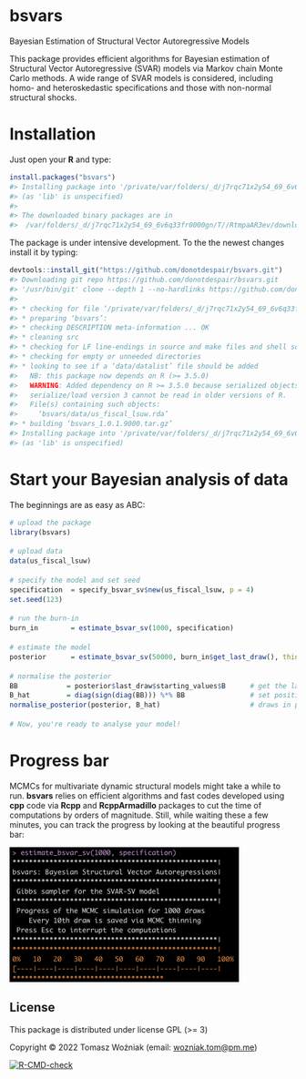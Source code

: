 
<!-- README.md is generated from README.Rmd. Please edit that file -->

# bsvars

Bayesian Estimation of Structural Vector Autoregressive Models

This package provides efficient algorithms for Bayesian estimation of
Structural Vector Autoregressive (SVAR) models via Markov chain Monte
Carlo methods. A wide range of SVAR models is considered, including
homo- and heteroskedastic specifications and those with non-normal
structural shocks.

# Installation

Just open your **R** and type:

``` r
install.packages("bsvars")
#> Installing package into '/private/var/folders/_d/j7rqc71x2y54_69_6v6q33fr0000gn/T/RtmpnPokGG/temp_libpath476d50c28265'
#> (as 'lib' is unspecified)
#> 
#> The downloaded binary packages are in
#>  /var/folders/_d/j7rqc71x2y54_69_6v6q33fr0000gn/T//RtmpaAR3ev/downloaded_packages
```

The package is under intensive development. To the the newest changes
install it by typing:

``` r
devtools::install_git("https://github.com/donotdespair/bsvars.git")
#> Downloading git repo https://github.com/donotdespair/bsvars.git
#> '/usr/bin/git' clone --depth 1 --no-hardlinks https://github.com/donotdespair/bsvars.git /var/folders/_d/j7rqc71x2y54_69_6v6q33fr0000gn/T//RtmpaAR3ev/file483b5da8d9d7
#> 
#> * checking for file ‘/private/var/folders/_d/j7rqc71x2y54_69_6v6q33fr0000gn/T/RtmpaAR3ev/file483b5da8d9d7/DESCRIPTION’ ... OK
#> * preparing ‘bsvars’:
#> * checking DESCRIPTION meta-information ... OK
#> * cleaning src
#> * checking for LF line-endings in source and make files and shell scripts
#> * checking for empty or unneeded directories
#> * looking to see if a ‘data/datalist’ file should be added
#>   NB: this package now depends on R (>= 3.5.0)
#>   WARNING: Added dependency on R >= 3.5.0 because serialized objects in
#>   serialize/load version 3 cannot be read in older versions of R.
#>   File(s) containing such objects:
#>     ‘bsvars/data/us_fiscal_lsuw.rda’
#> * building ‘bsvars_1.0.1.9000.tar.gz’
#> Installing package into '/private/var/folders/_d/j7rqc71x2y54_69_6v6q33fr0000gn/T/RtmpnPokGG/temp_libpath476d50c28265'
#> (as 'lib' is unspecified)
```

# Start your Bayesian analysis of data

The beginnings are as easy as ABC:

``` r
# upload the package
library(bsvars)

# upload data
data(us_fiscal_lsuw)
 
# specify the model and set seed
specification  = specify_bsvar_sv$new(us_fiscal_lsuw, p = 4)
set.seed(123)
 
# run the burn-in
burn_in        = estimate_bsvar_sv(1000, specification)

# estimate the model
posterior      = estimate_bsvar_sv(50000, burn_in$get_last_draw(), thin = 10)

# normalise the posterior
BB            = posterior$last_draw$starting_values$B      # get the last draw of B
B_hat         = diag(sign(diag(BB))) %*% BB                # set positive diagonal elements
normalise_posterior(posterior, B_hat)                      # draws in posterior are normalised

# Now, you're ready to analyse your model!
```

# Progress bar

MCMCs for multivariate dynamic structural models might take a while to
run. **bsvars** relies on efficient algorithms and fast codes developed
using **cpp** code via **Rcpp** and **RcppArmadillo** packages to cut
the time of computations by orders of magnitude. Still, while waiting
these a few minutes, you can track the progress by looking at the
beautiful progress bar:

![bsvars::progress_bar](inst/varia/progress.png)

## License

This package is distributed under license GPL (\>= 3)

Copyright © 2022 Tomasz Woźniak (email: <wozniak.tom@pm.me>)

<!-- badges: start -->

[![R-CMD-check](https://github.com/donotdespair/bsvars/actions/workflows/R-CMD-check.yaml/badge.svg)](https://github.com/donotdespair/bsvars/actions/workflows/R-CMD-check.yaml)
<!-- badges: end -->

